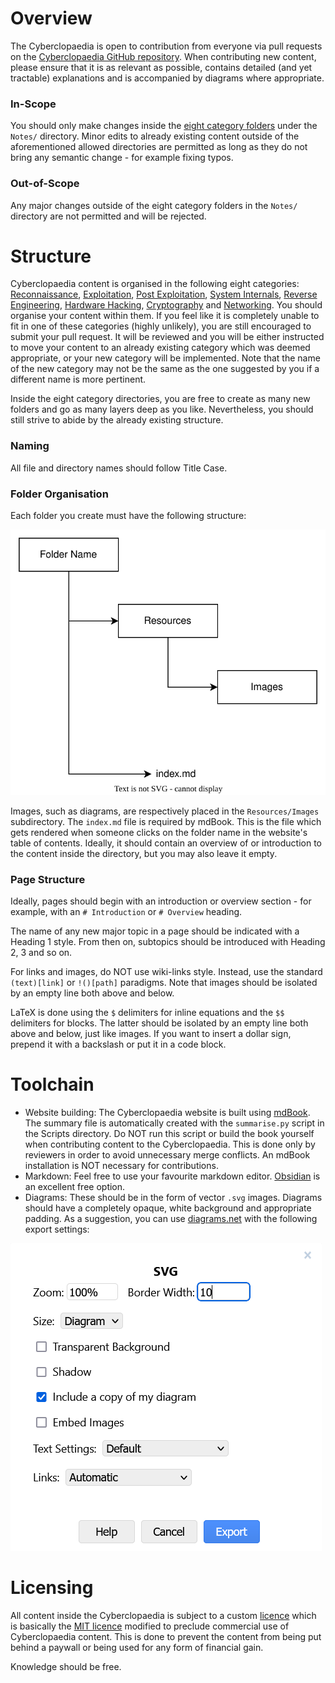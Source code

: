 # Overview
The Cyberclopaedia is open to contribution from everyone via pull requests on the [Cyberclopaedia GitHub repository](https://github.com/cr0mll/cyberclopaedia). When contributing new content, please ensure that it is as relevant as possible, contains detailed (and yet tractable) explanations and is accompanied by diagrams where appropriate.

### In-Scope
You should only make changes inside the [eight category folders](#structure) under the `Notes/` directory. Minor edits to already existing content outside of the aforementioned allowed directories are permitted as long as they do not bring any semantic change - for example fixing typos.

### Out-of-Scope
Any major changes outside of the eight category folders in the `Notes/` directory are not permitted and will be rejected.

# Structure
Cyberclopaedia content is organised in the following eight categories: [Reconnaissance](../Reconnaissance/index.md), [Exploitation](../Exploitation/index.md), [Post Exploitation](../Post%20Exploitation/index.md), [System Internals](../System%20Internals/index.md), [Reverse Engineering](../Reverse%20Engineering/index.md), [Hardware Hacking](../Hardware%20Hacking/index.md), [Cryptography](../Cryptography/index.md) and [Networking](../Networking/index.md). You should organise your content within them. If you feel like it is completely unable to fit in one of these categories (highly unlikely), you are still encouraged to submit your pull request. It will be reviewed and you will be either instructed to move your content to an already existing category which was deemed appropriate, or your new category will be implemented. Note that the name of the new category may not be the same as the one suggested by you if a different name is more pertinent.

Inside the eight category directories, you are free to create as many new folders and go as many layers deep as you like. Nevertheless, you should still strive to abide by the already existing structure.

### Naming
All file and directory names should follow Title Case.

### Folder Organisation
Each folder you create must have the following structure:

![](Resources/Images/Folder%20Structure.svg)

Images, such as diagrams, are respectively placed in the `Resources/Images` subdirectory. The `index.md` file is required by mdBook. This is the file which gets rendered when someone clicks on the folder name in the website's table of contents. Ideally, it should contain an overview of or introduction to the content inside the directory, but you may also leave it empty.

### Page Structure
Ideally, pages should begin with an introduction or overview section - for example, with an `# Introduction` or `# Overview` heading.

The name of any new major topic in a page should be indicated with a Heading 1 style. From then on, subtopics should be introduced with Heading 2, 3 and so on.

For links and images, do NOT use wiki-links style. Instead, use the standard `(text)[link]` or `!()[path]` paradigms. Note that images should be isolated by an empty line both above and below. 

LaTeX is done using the `$` delimiters for inline equations and the `$$` delimiters for blocks. The latter should be isolated by an empty line both above and below, just like images. If you want to insert a dollar sign, prepend it with a backslash or put it in a code block.

# Toolchain
- Website building: The Cyberclopaedia website is built using [mdBook](https://github.com/rust-lang/mdBook). The summary file is automatically created with the `summarise.py` script in the Scripts directory. Do NOT run this script or build the book yourself when contributing content to the Cyberclopaedia. This is done only by reviewers in order to avoid unnecessary merge conflicts. An mdBook installation is NOT necessary for contributions.
- Markdown: Feel free to use your favourite markdown editor. [Obsidian](https://obsidian.md/) is an excellent free option.
- Diagrams: These should be in the form of vector `.svg` images. Diagrams should have a completely opaque, white background and appropriate padding. As a suggestion, you can use [diagrams.net](https://app.diagrams.net/) with the following export settings:

![](Resources/Images/Diagram.net%20Export%20Settings.png)

# Licensing
All content inside the Cyberclopaedia is subject to a custom [licence](../../LICENSE.md) which is basically the [MIT licence](https://opensource.org/license/mit/) modified to preclude commercial use of Cyberclopaedia content. This is done to prevent the content from being put behind a paywall or being used for any form of financial gain. 

Knowledge should be free.
